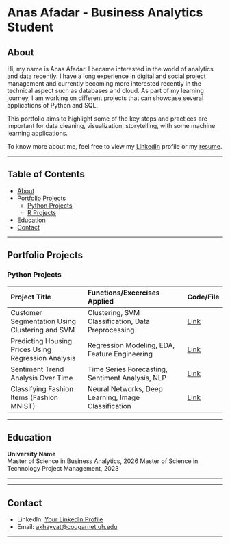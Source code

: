 # Anas Afadar - Business Analytics Student

## About

Hi, my name is Anas Afadar. 
I became interested in the world of analytics and data recently. I have a long experience in digital and social project management and currently becoming more interested recently in the technical aspect such as databases and cloud.
As part of my learning journey, I am working on different projects that can showcase several applications of Python and SQL. 

This portfolio aims to highlight some of the key steps and practices are important for data cleaning, visualization, storytelling, with some machine learning applications. 

To know more about me, feel free to view my [LinkedIn](https://www.linkedin.com/in/anas-k-afadar/) profile or my [resume](https://github.com/theafadar/Business-Analytics-Portfolio/blob/main/Anas%20Afadar%20-%20Bauer%20Resume.pdf).

---

## Table of Contents

- [About](#about)
- [Portfolio Projects](#portfolio-projects)
  - [Python Projects](#python-projects)
  - [R Projects](#r-projects)
- [Education](#education)
- [Contact](#contact)

---

## Portfolio Projects

### Python Projects

| Project Title | Functions/Excercises Applied | Code/File |
|:---|:---|:---|
| Customer Segmentation Using Clustering and SVM | Clustering, SVM Classification, Data Preprocessing | [Link](link) |
| Predicting Housing Prices Using Regression Analysis | Regression Modeling, EDA, Feature Engineering | [Link](link) |
| Sentiment Trend Analysis Over Time | Time Series Forecasting, Sentiment Analysis, NLP | [Link](link) |
| Classifying Fashion Items (Fashion MNIST) | Neural Networks, Deep Learning, Image Classification | [Link](link) |

---

## Education

**University Name**  
Master of Science in Business Analytics, 2026
Master of Science in Technology Project Management, 2023

---


---

## Contact

- LinkedIn: [Your LinkedIn Profile](link)
- Email:  akhayyat@cougarnet.uh.edu

---
